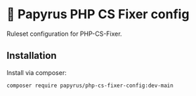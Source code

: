 # 📜 Papyrus PHP CS Fixer config
Ruleset configuration for PHP-CS-Fixer.

## Installation
Install via composer:
```bash
composer require papyrus/php-cs-fixer-config:dev-main
```
